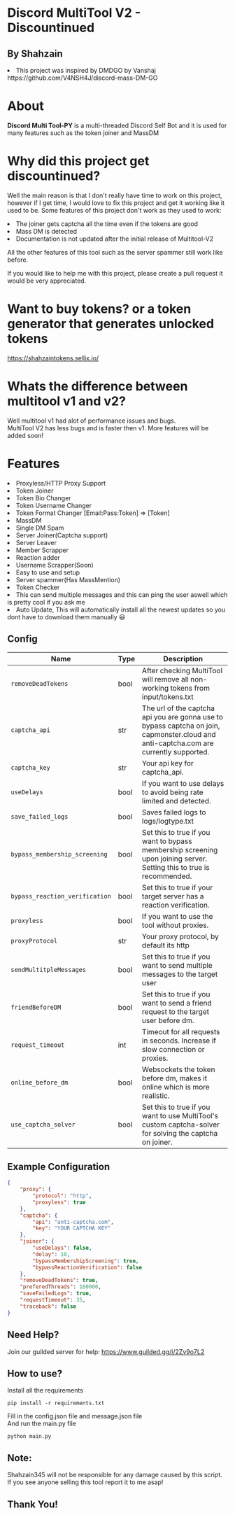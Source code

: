 # Discord MultiTool V2 - Discountinued
## By Shahzain
<li>This project was inspired by DMDGO by Vanshaj https://github.com/V4NSH4J/discord-mass-DM-GO</li>

# About
<strong>Discord Multi Tool-PY</strong> is a multi-threaded Discord Self Bot and it is used for many features such as the token joiner and MassDM

# Why did this project get discountinued?

Well the main reason is that I don't really have time to work on this project, however if I get time, I would love to fix this project and get it working like it used to be. Some features of this project don't work as they used to work:

<li>The joiner gets captcha all the time even if the tokens are good</li>
<li>Mass DM is detected</li>
<li>Documentation is not updated after the initial release of Multitool-V2</li>

All the other features of this tool such as the server spammer still work like before.

If you would like to help me with this project, please create a pull request it would be very appreciated. 

# Want to buy tokens? or a token generator that generates unlocked tokens

https://shahzaintokens.sellix.io/

# Whats the difference between multitool v1 and v2?

Well multitool v1 had alot of performance issues and bugs.<br/>
MultiTool V2 has less bugs and is faster then v1. More features will be added soon!

# Features
<li>Proxyless/HTTP Proxy Support</li>
<li>Token Joiner</li>
<li>Token Bio Changer</li>
<li>Token Username Changer</li>
<li>Token Format Changer [Email:Pass:Token] => [Token]</li>
<li>MassDM</li>
<li>Single DM Spam</li>
<li>Server Joiner(Captcha support)</li>
<li>Server Leaver</li>
<li>Member Scrapper</li>
<li>Reaction adder</li>
<li>Username Scrapper(Soon)</li>
<li>Easy to use and setup</li>
<li>Server spammer(Has MassMention)</li>
<li>Token Checker</li>
<li>This can send multiple messages and this can ping the user aswell which is pretty cool if you ask me</li>
<li>Auto Update, This will automatically install all the newest updates so you dont have to download them manually 😃</li>

## Config
| Name                                      | Type | Description                                                                                                                            |
|-------------------------------------------|------|----------------------------------------------------------------------------------------------------------------------------------------|
| <code>removeDeadTokens</code>             | bool | After checking MultiTool will remove all non-working tokens from input/tokens.txt                                                      |
| <code>captcha_api</code>                  | str  | The url of the captcha api you are gonna use to bypass captcha on join, capmonster.cloud and anti-captcha.com are currently supported. |
| <code>captcha_key</code>                  | str  | Your api key for captcha_api.                                                                                                          |
| <code>useDelays</code>                    | bool | If you want to use delays to avoid being rate limited and detected.                                                                    |
| <code>save_failed_logs</code>             | bool | Saves failed logs to logs/logtype.txt                                                                                                  |
| <code>bypass_membership_screening</code>  | bool | Set this to true if you want to bypass membership screening upon joining server. Setting this to true is recommended.                  |
| <code>bypass_reaction_verification</code> | bool | Set this to true if your target server has a reaction verification.                                                                    |
| <code>proxyless</code>                    | bool | If you want to use the tool without proxies.                                                                                           |
| <code>proxyProtocol</code>                | str  | Your proxy protocol, by default its http                                                                                               |
| <code>sendMultitpleMessages</code>        | bool | Set this to true if you want to send multiple messages to the target user                                                              |
| <code>friendBeforeDM</code>               | bool | Set this to true if you want to send a friend request to the target user before dm.                                                    |
| <code>request_timeout</code>              | int  | Timeout for all requests in seconds. Increase if slow connection or proxies.                                                           |
| <code>online_before_dm</code>             | bool | Websockets the token before dm, makes it online which is more realistic.                                                               |
| <code>use_captcha_solver</code>           | bool | Set this to true if you want to use MultiTool's custom captcha-solver for solving the captcha on joiner.                               |

## Example Configuration
```json
{
    "proxy": {
        "protocol": "http",
        "proxyless": true
    },
    "captcha": {
        "api": "anti-captcha.com",
        "key": "YOUR CAPTCHA KEY"
    },
    "joiner": {
        "useDelays": false,
        "delay": 10,
        "bypassMembershipScreening": true,
        "bypassReactionVerification": false
    },
    "removeDeadTokens": true,
    "preferedThreads": 100000,
    "saveFailedLogs": true,
    "requestTimeout": 35,
    "traceback": false
}
```
## Need Help?
Join our guilded server for help: https://www.guilded.gg/i/2Zv9o7L2
## How to use?
Install all the requirements
<pre><code>pip install -r requirements.txt
</code></pre>
Fill in the config.json file and message.json file<br/>
And run the main.py file
<pre><code>python main.py
</code></pre>
## Note:
Shahzain345 will not be responsible for any damage caused by this script.<br/>
If you see anyone selling this tool report it to me asap!
## Thank You!

